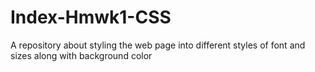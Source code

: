 # Index-Hmwk1-CSS
A repository about styling the web page into different styles of font and sizes along with background color
